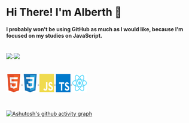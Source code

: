 # Hi There! I'm Alberth 👋

#### I probably won't be using GitHub as much as I would like, because I'm focused on my studies on JavaScript.
<br/>

<div>
    <a href="https://github.com/Neanimever">
    <img width="50%" align="center" src="https://github-readme-stats-sigma-five.vercel.app/api?username=Neanimever&show_icons=true&count_private=true&bg_color=000&title_color=48e91c&text_color=fff&icon_color=gold&hide_border=true" />
    <img width="42%" align="center" src="https://github-readme-stats-sigma-five.vercel.app/api/top-langs/?username=Neanimever&layout=compact&bg_color=000&text_color=fff&title_color=48e91c&hide_border=true" />
</div>

#

<div style="display: inline_block">
    <img align="center" alt="HTML" height="50" width="40" src="https://raw.githubusercontent.com/devicons/devicon/master/icons/html5/html5-original.svg">
    <img align="center" alt="CSS" height="50" width="40" src="https://raw.githubusercontent.com/devicons/devicon/master/icons/css3/css3-original.svg">
    <img align="center" alt="JavaScript" height="50" width="40" src="https://raw.githubusercontent.com/devicons/devicon/master/icons/javascript/javascript-plain.svg">
    <img align="center" alt="TypeScript" height="50" width="40" src="https://raw.githubusercontent.com/devicons/devicon/master/icons/typescript/typescript-plain.svg">
    <img align="center" alt="React" height="50" width="40" src="https://raw.githubusercontent.com/devicons/devicon/master/icons/react/react-original.svg">
</div>

<br/>
<br/>

[![Ashutosh's github activity graph](https://github-readme-activity-graph.vercel.app/graph?username=Neanimever&bg_color=000000&color=4be91c&line=4be91c&point=ffffff&area=true&hide_border=true)](https://github.com/ashutosh00710/github-readme-activity-graph)
